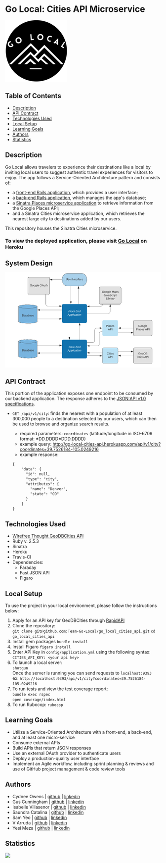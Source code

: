 # Go Local: Cities API Microservice

<img src="app/assets/bw_logo.png" width="200">


## Table of Contents

-   [Description](#description)
-   [API Contract](#api-contract)
-   [Technologies Used](#technologies-used)
-   [Local Setup](#local-setup)
-   [Learning Goals](#learning-goals)
-   [Authors](#authors)
-   [Statistics](#statistics)

## Description
Go Local allows travelers to experience their destinations like a local by inviting local users to suggest authentic travel experiences for visitors to enjoy. The app follows a Service-Oriented Architecture pattern and consists of:
  - a [front-end Rails application](https://github.com/Team-Go-Local/go_local_frontend), which provides a user interface;
  - a [back-end Rails application](https://github.com/Team-Go-Local/go_local_backend), which manages the app's database;
  - a [Sinatra Places microservice application](https://github.com/Team-Go-Local/go_local_microservice) to retrieve information from the Google Places API;
  - and a Sinatra Cities microservice application, which retrieves the nearest large city to destinations added by our users.<br>

This repository houses the Sinatra Cities microservice.

### To view the deployed application, please visit [Go Local](https://go-local-fe.herokuapp.com) on Heroku

## System Design
<img src="app/assets/system.png">

## API Contract

This portion of the application exposes one endpoint to be consumed by our backend application. The response adheres to the [JSON:API v1.0 specifications](https://jsonapi.org/).

- `GET /api/v1/city`: finds the nearest with a population of at least 300,000 people to a destination selected by our users, which can then be used to browse and organize search results.<br>

  - required parameters: `coordinates` (latitude/longitude in ISO-6709 format: ±DD.DDDD±DDD.DDDD)
  - example query: http://go-local-cities-api.herokuapp.com/api/v1/city?coordinates=39.7526184-105.0249216
  - example response:
  ```
  {
      "data": {
        "id": null,
        "type": "city",
        "attributes": {
          "name": "Denver",
          "state": "CO"
        }
      }
  }
  ```

## Technologies Used
- [Wirefree Thought GeoDBCities API](https://wirefreethought.github.io/geodb-cities-api-docs)
- Ruby v. 2.5.3
- Sinatra
- Heroku
- Travis-CI
- Dependencies:
  - Faraday
  - Fast JSON API
  - Figaro

## Local Setup
To use the project in your local environment, please follow the instructions below:

1. Apply for an API key for GeoDBCities through [RapidAPI](https://rapidapi.com/wirefreethought/api/GeoDB%20Cities)
2. Clone the repository:<br>
  `git clone git@github.com:Team-Go-Local/go_local_cities_api.git`
  `cd go_local_cities_api`
3. Install gem packages
  `bundle install`
4. Install Figaro
  `figaro install`
5. Enter API Key in `config/application.yml` using the following syntax:<br>
  `CITIES_API_KEY: <your api key>`
6. To launch a local server:<br>
  `shotgun`<br>
  Once the server is running you can send requests to `localhost:9393`<br>
  ex: `http://localhost:9393/api/v1/city?coordinates=39.7526184-105.0249216`
7. To run tests and view the test coverage report:<br>
  `bundle exec rspec`  
  `open coverage/index.html`
8. To run Rubocop:
  `rubocop`


## Learning Goals

- Utilize a Service-Oriented Architecture with a front-end, a back-end, and at least one micro-service
- Consume external APIs
- Build APIs that return JSON responses
- Use an external OAuth provider to authenticate users
- Deploy a production-quality user interface
- Implement an Agile workflow, including sprint planning & reviews and use of GitHub project management & code review tools

## Authors
-   Cydnee Owens | [github](https://github.com/cowens87) \| [linkedin](https://www.linkedin.com/in/cydnee-owens-5280/)
-   Gus Cunningham | [github](https://github.com/cunninghamge) \| [linkedin](https://www.linkedin.com/in/grayson-cunningham/)
-   Isabelle Villasenor | [github](https://github.com/isabellevillasenor) \| [linkedin](https://www.linkedin.com/in/isabelle-villasenor/)
-   Saundra Catalina | [github](https://github.com/saundracatalina) \| [linkedin](https://www.linkedin.com/in/saundra-catalina/)
-   Sam Yeo | [github](https://github.com/SK-Sam) \| [linkedin](https://www.linkedin.com/in/samuel-horishin-yeo/)
-   V Arruda | [github](https://github.com/nessaarruda) \| [linkedin](https://www.linkedin.com/in/vanessa-alves-de-arruda/)
-   Yesi Meza | [github](https://github.com/Yesi-MC) \| [linkedin](https://www.linkedin.com/in/yesimeza/)

## Statistics
<!-- Shields -->
![](https://img.shields.io/github/contributors/Team-Go-Local/go_local_cities_api)
